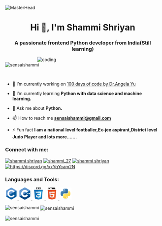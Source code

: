 ![MasterHead](https://1.bp.blogspot.com/-7A4WynwLsMw/XbBpCXG8fHI/AAAAAAAAMt4/uOa1bpLskYgrwGbllhSu2SDj_Mig8SXJQCLcBGAsYHQ/s1600/2000_600px.gif)
<h1 align="center">Hi 👋, I'm Shammi Shriyan</h1>
<h3 align="center">A passionate frontend Python developer from India(Still learning)</h3>
<img align="right"alt="coding" width="400" src="https://cdn.dribbble.com/users/1162077/screenshots/3848914/programmer.gif">


<p align="left"> <img src="https://komarev.com/ghpvc/?username=sensaishammi&label=Profile%20views&color=0e75b6&style=flat" alt="sensaishammi" /> </p>

<p align="left"> <a href="https://twitter.com/" target="blank"><img src="https://img.shields.io/twitter/follow/?logo=twitter&style=for-the-badge" alt="" /></a> </p>

- 🔭 I’m currently working on [100 days of code by Dr.Angela Yu](https://www.udemy.com/course/100-days-of-code/learn/lecture/17965118#overview)

- 🌱 I’m currently learning **Python with data science and machine learning.**

- 💬 Ask me about **Python.**

- 📫 How to reach me **sensaishammi@gmail.com**

- ⚡ Fun fact **I am a national level footballer,Ex-jee aspirant,District level Judo Player and lots more.......**

<h3 align="left">Connect with me:</h3>
<p align="left">
<a href="https://fb.com/shammi shriyan" target="blank"><img align="center" src="https://raw.githubusercontent.com/rahuldkjain/github-profile-readme-generator/master/src/images/icons/Social/facebook.svg" alt="shammi shriyan" height="30" width="40" /></a>
<a href="https://instagram.com/shammi_27" target="blank"><img align="center" src="https://raw.githubusercontent.com/rahuldkjain/github-profile-readme-generator/master/src/images/icons/Social/instagram.svg" alt="shammi_27" height="30" width="40" /></a>
<a href="https://www.youtube.com/c/shammi shriyan" target="blank"><img align="center" src="https://raw.githubusercontent.com/rahuldkjain/github-profile-readme-generator/master/src/images/icons/Social/youtube.svg" alt="shammi shriyan" height="30" width="40" /></a>
<a href="https://discord.gg/https://discord.gg/xxYqYcam2N" target="blank"><img align="center" src="https://raw.githubusercontent.com/rahuldkjain/github-profile-readme-generator/master/src/images/icons/Social/discord.svg" alt="https://discord.gg/xxYqYcam2N" height="30" width="40" /></a>
</p>

<h3 align="left">Languages and Tools:</h3>
<p align="left"> <a href="https://www.cprogramming.com/" target="_blank" rel="noreferrer"> <img src="https://raw.githubusercontent.com/devicons/devicon/master/icons/c/c-original.svg" alt="c" width="40" height="40"/> </a> <a href="https://www.w3schools.com/cpp/" target="_blank" rel="noreferrer"> <img src="https://raw.githubusercontent.com/devicons/devicon/master/icons/cplusplus/cplusplus-original.svg" alt="cplusplus" width="40" height="40"/> </a> <a href="https://www.w3schools.com/css/" target="_blank" rel="noreferrer"> <img src="https://raw.githubusercontent.com/devicons/devicon/master/icons/css3/css3-original-wordmark.svg" alt="css3" width="40" height="40"/> </a> <a href="https://www.w3.org/html/" target="_blank" rel="noreferrer"> <img src="https://raw.githubusercontent.com/devicons/devicon/master/icons/html5/html5-original-wordmark.svg" alt="html5" width="40" height="40"/> </a> <a href="https://www.python.org" target="_blank" rel="noreferrer"> <img src="https://raw.githubusercontent.com/devicons/devicon/master/icons/python/python-original.svg" alt="python" width="40" height="40"/> </a> </p>

<p><img align="left" src="https://github-readme-stats.vercel.app/api/top-langs?username=sensaishammi&show_icons=true&locale=en&layout=compact" alt="sensaishammi" /></p>

<p>&nbsp;<img align="center" src="https://github-readme-stats.vercel.app/api?username=sensaishammi&show_icons=true&locale=en" alt="sensaishammi" /></p>

<p><img align="center" src="https://github-readme-streak-stats.herokuapp.com/?user=sensaishammi&" alt="sensaishammi" /></p>
